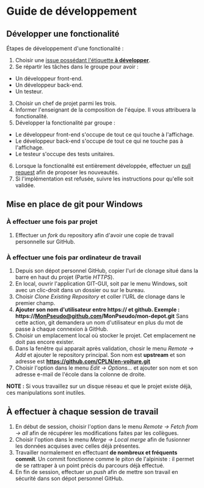 # Guide de développement

## Développer une fonctionalité

Étapes de développement d'une fonctionalité :

1. Choisir une [issue possédant l'étiquette **à développer**](https://github.com/CPLN/en-voiture/issues?q=is%3Aissue+is%3Aopen+label%3A%22%C3%A0+d%C3%A9velopper%22).
2. Se répartir les tâches dans le groupe pour avoir :
  - Un développeur front-end.
  - Un développeur back-end.
  - Un testeur.
3. Choisir un chef de projet parmi les trois.
4. Informer l'enseignant de la composition de l'équipe. Il vous attribuera la fonctionalité.
5. Développer la fonctionalité par groupe :
  - Le développeur front-end s'occupe de tout ce qui touche à l'affichage.
  - Le développeur back-end s'occupe de tout ce qui ne touche pas à l'affichage.
  - Le testeur s'occupe des tests unitaires.
6. Lorsque la fonctionalité est entièrement développée, effectuer un [pull request](https://github.com/CPLN/en-voiture/compare) afin de proposer les nouveautés.
7. Si l'implémentation est refusée, suivre les instructions pour qu'elle soit validée.

## Mise en place de git pour Windows

### À effectuer une fois par projet

1. Effectuer un *fork* du repository afin d'avoir une copie de travail personnelle sur GitHub.
  
### À effectuer une fois par ordinateur de travail

1. Depuis son dépot personnel GitHub, copier l'url de clonage situé dans la barre en haut du projet (Partie *HTTPS*).
3. En local, ouvrir l'application GIT-GUI, soit par le menu Windows, soit avec un clic-droit dans un dossier ou sur le bureau.
4. Choisir *Clone Existing Repository* et coller l'URL de clonage dans le premier champ.
5. **Ajouter son nom d'utilisateur entre https:// et github. Exemple : https://MonPseudo@github.com/MonPseudo/mon-depot.git** Sans cette action, git demandera un nom d'utilisateur en plus du mot de passe à chaque connexion à GitHub.
6. Choisir un emplacement local où stocker le projet. Cet emplacement ne doit pas encore exister.
7. Dans la fenêtre qui apparait après validation, chosir le menu *Remote -> Add* et ajouter le repository principal. Son nom est **upstream** et son adresse est **https://github.com/CPLN/en-voiture.git**
8. Choisir l'option dans le menu *Edit -> Options...* et ajouter son nom et son adresse e-mail de l'école dans la colonne de droite.

**NOTE :** Si vous travaillez sur un disque réseau et que le projet existe déjà, ces manipulations sont inutiles.

## À effectuer à chaque session de travail

1. En début de session, choisir l'option dans le menu *Remote -> Fetch from -> all* afin de récupérer les modifications faites par les collègues.
2. Choisir l'option dans le menu *Merge -> Local merge* afin de fusionner les données acquises avec celles déjà présentes.
3. Travailler normalement en effectuant **de nombreux et fréquents commit**. Un commit fonctionne comme le piton de l'alpiniste : il permet de se rattraper à un point précis du parcours déjà effectué.
4. En fin de session, effectuer un *push* afin de mettre son travail en sécurité dans son dépot personnel GitHub.
